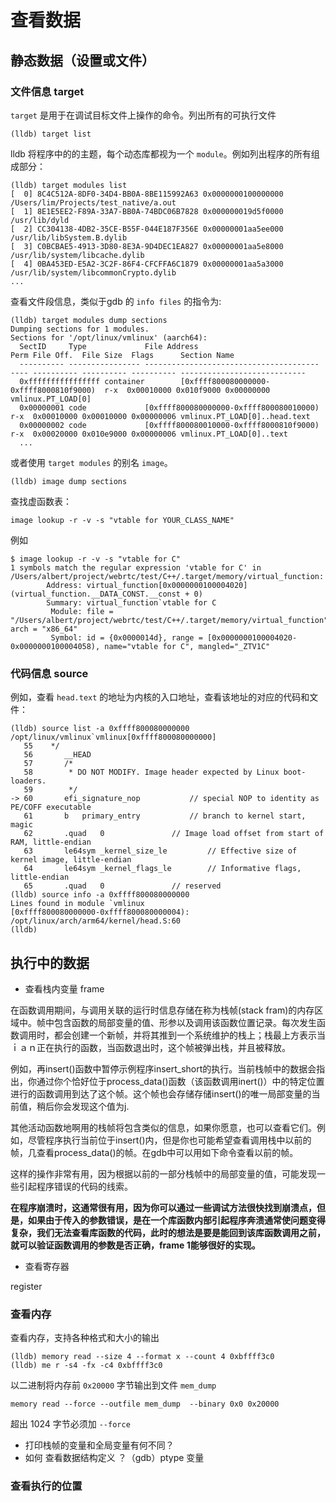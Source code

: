 # 查看数据

## 静态数据（设置或文件）

### 文件信息 target
`target` 是用于在调试目标文件上操作的命令。列出所有的可执行文件
```shell
(lldb) target list
```

lldb 将程序中的的主题，每个动态库都视为一个 `module`。例如列出程序的所有组成部分：
```shell
(lldb) target modules list
[  0] 8C4C512A-8DF0-34D4-BB0A-8BE115992A63 0x0000000100000000 /Users/lim/Projects/test_native/a.out
[  1] 8E1E5EE2-F89A-33A7-BB0A-74BDC06B7828 0x000000019d5f0000 /usr/lib/dyld
[  2] CC304138-4DB2-35CE-B55F-044E187F356E 0x00000001aa5ee000 /usr/lib/libSystem.B.dylib
[  3] C0BCBAE5-4913-3D80-8E3A-9D4DEC1EA827 0x00000001aa5e8000 /usr/lib/system/libcache.dylib
[  4] 0BA453ED-E5A2-3C2F-86F4-CFCFFA6C1879 0x00000001aa5a3000 /usr/lib/system/libcommonCrypto.dylib
...
```

查看文件段信息，类似于gdb 的 `info files` 的指令为:
```shell
(lldb) target modules dump sections
Dumping sections for 1 modules.
Sections for '/opt/linux/vmlinux' (aarch64):
  SectID     Type             File Address                             Perm File Off.  File Size  Flags      Section Name
  ---------- ---------------- ---------------------------------------  ---- ---------- ---------- ---------- ----------------------------
  0xffffffffffffffff container        [0xffff800080000000-0xffff8000810f9000)  r-x  0x00010000 0x010f9000 0x00000000 vmlinux.PT_LOAD[0]
  0x00000001 code             [0xffff800080000000-0xffff800080010000)  r-x  0x00010000 0x00010000 0x00000006 vmlinux.PT_LOAD[0]..head.text
  0x00000002 code             [0xffff800080010000-0xffff8000810f9000)  r-x  0x00020000 0x010e9000 0x00000006 vmlinux.PT_LOAD[0]..text
  ...
```

或者使用 `target modules` 的别名 `image`。

```shell
(lldb) image dump sections
```

查找虚函数表：
```
image lookup -r -v -s "vtable for YOUR_CLASS_NAME"
```
例如

```shell
$ image lookup -r -v -s "vtable for C"
1 symbols match the regular expression 'vtable for C' in /Users/albert/project/webrtc/test/C++/.target/memory/virtual_function:
        Address: virtual_function[0x0000000100004020] (virtual_function.__DATA_CONST.__const + 0)
        Summary: virtual_function`vtable for C
         Module: file = "/Users/albert/project/webrtc/test/C++/.target/memory/virtual_function", arch = "x86_64"
         Symbol: id = {0x0000014d}, range = [0x0000000100004020-0x0000000100004058), name="vtable for C", mangled="_ZTV1C"
```

### 代码信息 source

例如，查看 `head.text` 的地址为内核的入口地址，查看该地址的对应的代码和文件：
```shell
(lldb) source list -a 0xffff800080000000
/opt/linux/vmlinux`vmlinux[0xffff800080000000]
   55  	 */
   56  		__HEAD
   57  		/*
   58  		 * DO NOT MODIFY. Image header expected by Linux boot-loaders.
   59  		 */
-> 60  		efi_signature_nop			// special NOP to identity as PE/COFF executable
   61  		b	primary_entry			// branch to kernel start, magic
   62  		.quad	0				// Image load offset from start of RAM, little-endian
   63  		le64sym	_kernel_size_le			// Effective size of kernel image, little-endian
   64  		le64sym	_kernel_flags_le		// Informative flags, little-endian
   65  		.quad	0				// reserved
(lldb) source info -a 0xffff800080000000
Lines found in module `vmlinux
[0xffff800080000000-0xffff800080000004): /opt/linux/arch/arm64/kernel/head.S:60
(lldb)
```

## 执行中的数据

- 查看栈内变量
frame

在函数调用期间，与调用关联的运行时信息存储在称为栈帧(stack fram)的内存区域中。帧中包含函数的局部变量的值、形参以及调用该函数位置记录。每次发生函数调用时，都会创建一个新帧，并将其推到一个系统维护的栈上；栈最上方表示当ｉａｎ正在执行的函数，当函数退出时，这个帧被弹出栈，并且被释放。

例如，再insert()函数中暂停示例程序insert_short的执行。当前栈帧中的数据会指出，你通过你个恰好位于process_data()函数（该函数调用inert()）中的特定位置进行的函数调用到达了这个帧。这个帧也会存储存储insert()的唯一局部变量的当前值，稍后你会发现这个值为j.

其他活动函数地啊用的栈帧将包含类似的信息，如果你愿意，也可以查看它们。例如，尽管程序执行当前位于insert()内，但是你也可能希望查看调用栈中以前的帧，几查看process_data()的帧。在gdb中可以用如下命令查看以前的帧。

这样的操作非常有用，因为根据以前的一部分栈帧中的局部变量的值，可能发现一些引起程序错误的代码的线索。

**在程序崩溃时，这通常很有用，因为你可以通过一些调试方法很快找到崩溃点，但是，如果由于传入的参数错误，是在一个库函数内部引起程序奔溃通常使问题变得复杂，我们无法查看库函数的代码，此时的想法是要是能回到该库函数调用之前，就可以验证函数调用的参数是否正确，frame 1能够很好的实现。**

- 查看寄存器

register

### 查看内存

查看内存，支持各种格式和大小的输出

```shell
(lldb) memory read --size 4 --format x --count 4 0xbffff3c0
(lldb) me r -s4 -fx -c4 0xbffff3c0
````

以二进制将内存前 `0x20000` 字节输出到文件 `mem_dump`
```
memory read --force --outfile mem_dump  --binary 0x0 0x20000
```
超出 1024 字节必须加 `--force`

- 打印栈帧的变量和全局变量有何不同？
- 如何 查看数据结构定义 ？（gdb）ptype 变量



### 查看执行的位置
